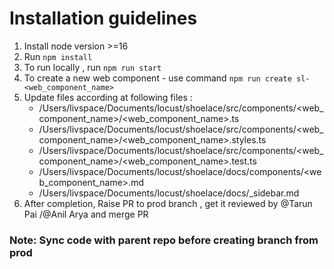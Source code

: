 # Installation guidelines 

1. Install node version >=16
2. Run `npm install`
3. To run locally , run `npm run start`
4. To create a new web component - use command `npm run create sl-<web_component_name>`
5. Update files according at following files : 
    - /Users/livspace/Documents/locust/shoelace/src/components/<web_component_name>/<web_component_name>.ts
    - /Users/livspace/Documents/locust/shoelace/src/components/<web_component_name>/<web_component_name>.styles.ts
    -  /Users/livspace/Documents/locust/shoelace/src/components/<web_component_name>/<web_component_name>.test.ts
    -  /Users/livspace/Documents/locust/shoelace/docs/components/<web_component_name>.md
    -  /Users/livspace/Documents/locust/shoelace/docs/_sidebar.md
6. After completion, Raise PR to prod branch , get it reviewed by @Tarun Pai /@Anil Arya and merge PR


### Note: Sync code with parent repo before creating branch from prod
